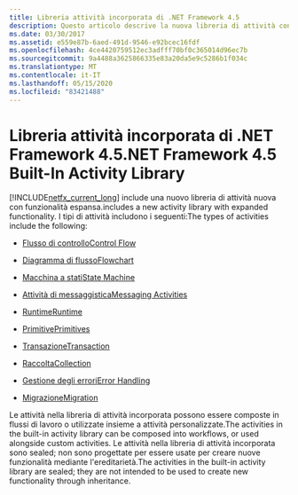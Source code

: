 ```yaml
---
title: Libreria attività incorporata di .NET Framework 4.5
description: Questo articolo descrive la nuova libreria di attività con funzionalità espanse che fa parte di .NET Framework 4,5.
ms.date: 03/30/2017
ms.assetid: e559e87b-6aed-491d-9546-e92bcec16fdf
ms.openlocfilehash: 4ce4420759512ec3adfff70bf0c365014d96ec7b
ms.sourcegitcommit: 9a4488a3625866335e83a20da5e9c5286b1f034c
ms.translationtype: MT
ms.contentlocale: it-IT
ms.lasthandoff: 05/15/2020
ms.locfileid: "83421488"
---
```

# <a name="net-framework-45-built-in-activity-library"></a><span data-ttu-id="21b14-103">Libreria attività incorporata di .NET Framework 4.5</span><span class="sxs-lookup"><span data-stu-id="21b14-103">.NET Framework 4.5 Built-In Activity Library</span></span>

[!INCLUDE[netfx_current_long](../../../includes/netfx-current-long-md.md)] <span data-ttu-id="21b14-104">include una nuovo libreria di attività nuova con funzionalità espansa.</span><span class="sxs-lookup"><span data-stu-id="21b14-104">includes a new activity library with expanded functionality.</span></span> <span data-ttu-id="21b14-105">I tipi di attività includono i seguenti:</span><span class="sxs-lookup"><span data-stu-id="21b14-105">The types of activities include the following:</span></span>

- [<span data-ttu-id="21b14-106">Flusso di controllo</span><span class="sxs-lookup"><span data-stu-id="21b14-106">Control Flow</span></span>](control-flow-activities-in-wf.md)

- [<span data-ttu-id="21b14-107">Diagramma di flusso</span><span class="sxs-lookup"><span data-stu-id="21b14-107">Flowchart</span></span>](flowchart-activities-in-wf.md)

- [<span data-ttu-id="21b14-108">Macchina a stati</span><span class="sxs-lookup"><span data-stu-id="21b14-108">State Machine</span></span>](state-machine-activities-in-wf.md)

- [<span data-ttu-id="21b14-109">Attività di messaggistica</span><span class="sxs-lookup"><span data-stu-id="21b14-109">Messaging Activities</span></span>](../wcf/feature-details/messaging-activities.md)

- [<span data-ttu-id="21b14-110">Runtime</span><span class="sxs-lookup"><span data-stu-id="21b14-110">Runtime</span></span>](runtime-activities-in-wf.md)

- [<span data-ttu-id="21b14-111">Primitive</span><span class="sxs-lookup"><span data-stu-id="21b14-111">Primitives</span></span>](primitives-activities-in-wf.md)

- [<span data-ttu-id="21b14-112">Transazione</span><span class="sxs-lookup"><span data-stu-id="21b14-112">Transaction</span></span>](transaction-activities-in-wf.md)

- [<span data-ttu-id="21b14-113">Raccolta</span><span class="sxs-lookup"><span data-stu-id="21b14-113">Collection</span></span>](collection-activities-in-wf.md)

- [<span data-ttu-id="21b14-114">Gestione degli errori</span><span class="sxs-lookup"><span data-stu-id="21b14-114">Error Handling</span></span>](error-handling-activities-in-wf.md)

- [<span data-ttu-id="21b14-115">Migrazione</span><span class="sxs-lookup"><span data-stu-id="21b14-115">Migration</span></span>](migration-activity-in-wf.md)

<span data-ttu-id="21b14-116">Le attività nella libreria di attività incorporata possono essere composte in flussi di lavoro o utilizzate insieme a attività personalizzate.</span><span class="sxs-lookup"><span data-stu-id="21b14-116">The activities in the built-in activity library can be composed into workflows, or used alongside custom activities.</span></span> <span data-ttu-id="21b14-117">Le attività nella libreria di attività incorporata sono sealed; non sono progettate per essere usate per creare nuove funzionalità mediante l'ereditarietà.</span><span class="sxs-lookup"><span data-stu-id="21b14-117">The activities in the built-in activity library are sealed; they are not intended to be used to create new functionality through inheritance.</span></span>
